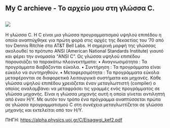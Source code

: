 My C archieve - Το αρχείο μου στη γλώσσα C.
----------------
![](https://th.bing.com/th/id/OIP._MOWXxL6wpkdLY7Vz7I2tAHaF7?pid=ImgDet&rs=1)
---------------------------------------------------------------------------------------------------------------------------------------

Η γλώσσα C.
  Η C  είναι  μια  γλώσσα  προγραμματισμού  υψηλού  επιπέδου  η  οποία  αναπτύχθηκε  για  πρώτη 
φορά στις αρχές της δεκαετίας του ’70 από τον Dennis Ritchie στα AT&T Bell Labs. Η σημερινή μορφή 
της γλώσσας ακολουθεί το πρότυπο ANSI (American National Standards Institute) γιαυτό και φέρει την 
ονομασία “ANSI C”. Ως γλώσσα υψηλού επιπέδου παρουσιάζει τα παρακάτω πλεονεκτήματα:
• Αναγνωσιμότητα : Τα προγράμματα διαβάζονται εύκολα.
• Συντήρηση : Τα προγράμματα  είναι εύκολο να συντηρηθούν.
• Μεταφερσιμότητα :  Τα  προγράμματα  εύκολα  μεταφέρονται  σε  διαφορετικά  λειτουργικά 
συστήματα και μηχανές.
  Κάθε  γλώσσα  υψηλού  επιπέδου  χρειάζεται  έναν  μεταγλωττιστή (compiler)  ο  οποίος 
αναλαμβάνει  να  μεταφράσει  τις  γραμμές  ενός  προγράμματος  σε  γλώσσα  μηχανής.  Είναι  η  γλώσσα 
μηχανής  αυτή  η  οποία  γίνεται  αντιληπτή  από  έναν  Η/Υ.  Με  αυτόν  τον  τρόπο  ένα  πρόγραμμα 
αναπτύσσεται  πρώτα  σε  γλώσσα  προγραμματισμού  C  στη  συνέχεια  μεταγλωττίζεται    σε  γλώσσα 
μηχανής  και  εκτελείται  από  τον  Η/Υ.

ΠΗΓΗ: https://alpha.physics.uoi.gr/C/Eisagwgi_kef2.pdf
